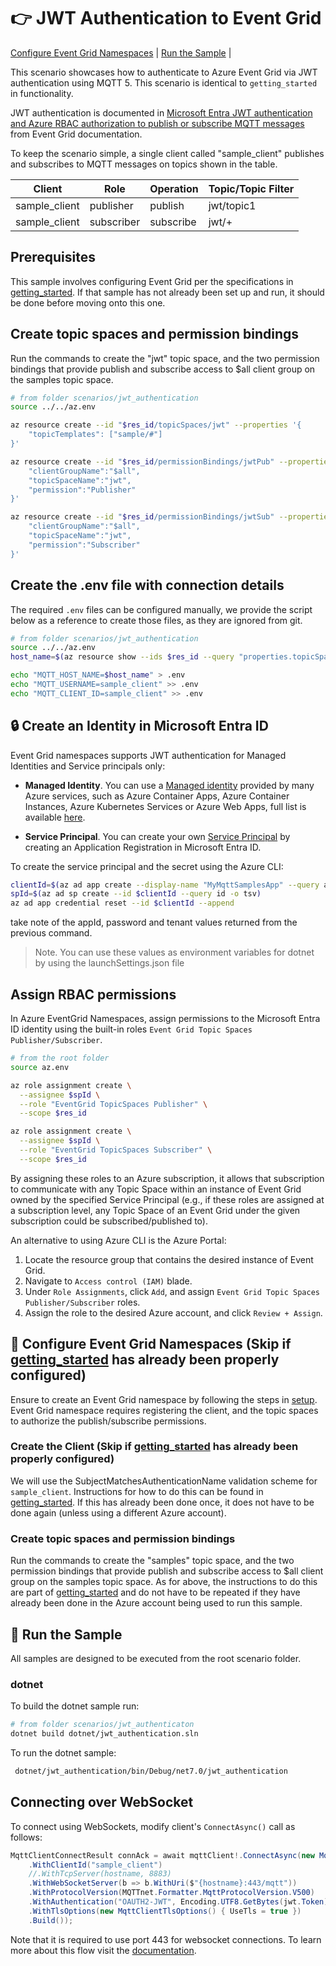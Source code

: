 # :point_right: JWT Authentication to Event Grid

 [Configure Event Grid Namespaces](#triangular_ruler-configure-event-grid-namespaces) |  [Run the Sample](#game_die-run-the-sample) |

This scenario showcases how to authenticate to Azure Event Grid via JWT authentication using MQTT 5. This scenario is identical to `getting_started` in functionality. 

JWT authentication is documented in [Microsoft Entra JWT authentication and Azure RBAC authorization to publish or subscribe MQTT messages](https://learn.microsoft.com/en-us/azure/event-grid/mqtt-client-microsoft-entra-token-and-rbac) from Event Grid documentation.

To keep the scenario simple, a single client called "sample_client" publishes and subscribes to MQTT messages on topics shown in the table.  

|Client|Role|Operation|Topic/Topic Filter|
|------|----|---------|------------------|
|sample_client|publisher|publish|jwt/topic1|
|sample_client|subscriber|subscribe|jwt/+|

## Prerequisites
This sample involves configuring Event Grid per the specifications in [getting_started](../getting_started). If that sample has not already been set up and run, it should be done before moving onto this one.

## Create topic spaces and permission bindings
Run the commands to create the "jwt" topic space, and the two permission bindings that provide publish and subscribe access to $all client group on the samples topic space.

```bash
# from folder scenarios/jwt_authentication
source ../../az.env

az resource create --id "$res_id/topicSpaces/jwt" --properties '{
    "topicTemplates": ["sample/#"]
}'

az resource create --id "$res_id/permissionBindings/jwtPub" --properties '{
    "clientGroupName":"$all",
    "topicSpaceName":"jwt",
    "permission":"Publisher"
}'

az resource create --id "$res_id/permissionBindings/jwtSub" --properties '{
    "clientGroupName":"$all",
    "topicSpaceName":"jwt",
    "permission":"Subscriber"
}'
```

## Create the .env file with connection details

The required `.env` files can be configured manually, we provide the script below as a reference to create those files, as they are ignored from git.

```bash
# from folder scenarios/jwt_authentication
source ../../az.env
host_name=$(az resource show --ids $res_id --query "properties.topicSpacesConfiguration.hostname" -o tsv)

echo "MQTT_HOST_NAME=$host_name" > .env
echo "MQTT_USERNAME=sample_client" >> .env
echo "MQTT_CLIENT_ID=sample_client" >> .env
```

## 🔒 Create an Identity in Microsoft Entra ID

Event Grid namespaces supports JWT authentication for Managed Identities and Service principals only:

- **Managed Identity**. You can use a [Managed identity](https://learn.microsoft.com/en-us/entra/identity/managed-identities-azure-resources/overview) provided by many Azure services, such as Azure Container Apps, Azure Container Instances, Azure Kubernetes Services or Azure Web Apps, full list is available [here](https://learn.microsoft.com/en-us/entra/identity/managed-identities-azure-resources/managed-identities-status).

- **Service Principal**. You can create your own [Service Principal](https://learn.microsoft.com/en-us/entra/identity-platform/app-objects-and-service-principals?tabs=browser) by creating an Application Registration in Microsoft Entra ID. 

To create the service principal and the secret using the Azure CLI:

```bash
clientId=$(az ad app create --display-name "MyMqttSamplesApp" --query appId -o tsv)
spId=$(az ad sp create --id $clientId --query id -o tsv)
az ad app credential reset --id $clientId --append
```

take note of the appId, password and tenant values returned from the previous command.

> Note. You can use these values as environment variables for dotnet by using the launchSettings.json file 

## Assign RBAC permissions

In Azure EventGrid Namespaces, assign permissions to the Microsoft Entra ID identity using the  built-in roles `Event Grid Topic Spaces Publisher/Subscriber`.

```bash
# from the root folder
source az.env

az role assignment create \
  --assignee $spId \
  --role "EventGrid TopicSpaces Publisher" \
  --scope $res_id

az role assignment create \
  --assignee $spId \
  --role "EventGrid TopicSpaces Subscriber" \
  --scope $res_id
```

By assigning these roles to an Azure subscription, it allows that subscription to communicate with any Topic Space within an instance of Event Grid owned by the specified Service Principal (e.g., if these roles are assigned at a subscription level, any Topic Space of an Event Grid under the given subscription could be subscribed/published to).

An alternative to using Azure CLI is the Azure Portal:
1. Locate the resource group that contains the desired instance of Event Grid.
2. Navigate to `Access control (IAM)` blade.
3. Under `Role Assignments`, click `Add`, and assign `Event Grid Topic Spaces Publisher/Subscriber` roles.
4. Assign the role to the desired Azure account, and click `Review + Assign`.

## 📐 Configure Event Grid Namespaces (Skip if [getting_started](../getting_started) has already been properly configured)

Ensure to create an Event Grid namespace by following the steps in [setup](../setup).  Event Grid namespace requires registering the client, and the topic spaces to authorize the publish/subscribe permissions.

### Create the Client (Skip if [getting_started](../getting_started) has already been properly configured)

We will use the SubjectMatchesAuthenticationName validation scheme for `sample_client`. Instructions for how to do this can be found in [getting_started](../getting_started). If this has already been done once, it does not have to be done again (unless using a different Azure account).

### Create topic spaces and permission bindings

Run the commands to create the "samples" topic space, and the two permission bindings that provide publish and subscribe access to $all client group on the samples topic space. As for above, the instructions to do this are part of [getting_started](../getting_started) and do not have to be repeated if they have already been done in the Azure account being used to run this sample.

## :game_die: Run the Sample

All samples are designed to be executed from the root scenario folder.

### dotnet

To build the dotnet sample run:

```bash
# from folder scenarios/jwt_authenticaton
dotnet build dotnet/jwt_authentication.sln 
```

To run the dotnet sample:

```bash
 dotnet/jwt_authentication/bin/Debug/net7.0/jwt_authentication
```

## Connecting over WebSocket
To connect using WebSockets, modify client's `ConnectAsync()` call as follows:
```csharp
MqttClientConnectResult connAck = await mqttClient!.ConnectAsync(new MqttClientOptionsBuilder()
    .WithClientId("sample_client")
    //.WithTcpServer(hostname, 8883)
    .WithWebSocketServer(b => b.WithUri($"{hostname}:443/mqtt"))
    .WithProtocolVersion(MQTTnet.Formatter.MqttProtocolVersion.V500)
    .WithAuthentication("OAUTH2-JWT", Encoding.UTF8.GetBytes(jwt.Token))
    .WithTlsOptions(new MqttClientTlsOptions() { UseTls = true })
    .Build());
```

Note that it is required to use port 443 for websocket connections. To learn more about this flow visit the [documentation](https://learn.microsoft.com/azure/event-grid/mqtt-support#connection-flow).

